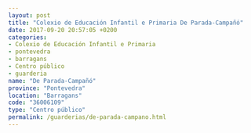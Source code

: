 ```yaml
---
layout: post
title: "Colexio de Educación Infantil e Primaria De Parada-Campañó"
date: 2017-09-20 20:57:05 +0200
categories:
- Colexio de Educación Infantil e Primaria
- pontevedra
- barragans
- Centro público
- guarderia
name: "De Parada-Campañó"
province: "Pontevedra"
location: "Barragans"
code: "36006109"
type: "Centro público"
permalink: /guarderias/de-parada-campano.html
---
```

